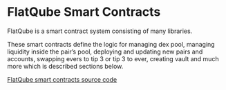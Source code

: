 # FlatQube Smart Contracts

FlatQube is a smart contract system consisting of many libraries.

These smart contracts define the logic for managing dex pool, managing liquidity inside the pair’s pool, deploying and updating new pairs and accounts, swapping evers to tip 3 or tip 3 to ever, creating vault and much more which is described sections below.

[FlatQube smart contracts source code](https://github.com/broxus/ton-dex/tree/master/contracts)
